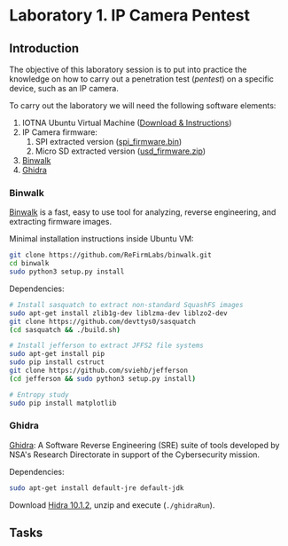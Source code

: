 # Laboratory 1. IP Camera Pentest

## Introduction

The objective of this laboratory session is to put into practice the knowledge on how to carry out a penetration test (*pentest*) on a specific device, such as an IP camera. 

To carry out the laboratory we will need the following software elements:

1. IOTNA Ubuntu Virtual Machine ([Download & Instructions](../../IOTNA/demo/index.md))
2. IP Camera firmware:
    1. SPI extracted version ([spi_firmware.bin](spi_firmware.bin))
    2. Micro SD extracted version ([usd_firmware.zip](usd_firmware.zip))
3. [Binwalk](#binwalk)
4. [Ghidra](#ghidra)

### Binwalk

[Binwalk](https://github.com/ReFirmLabs/binwalk) is a fast, easy to use tool for analyzing, reverse engineering, and extracting firmware images.

Minimal installation instructions inside Ubuntu VM:
```bash
git clone https://github.com/ReFirmLabs/binwalk.git
cd binwalk
sudo python3 setup.py install
```
Dependencies:
```bash
# Install sasquatch to extract non-standard SquashFS images
sudo apt-get install zlib1g-dev liblzma-dev liblzo2-dev
git clone https://github.com/devttys0/sasquatch
(cd sasquatch && ./build.sh)

# Install jefferson to extract JFFS2 file systems
sudo apt-get install pip
sudo pip install cstruct
git clone https://github.com/sviehb/jefferson
(cd jefferson && sudo python3 setup.py install)

# Entropy study
sudo pip install matplotlib
```

### Ghidra

[Ghidra](https://github.com/NationalSecurityAgency/ghidra/releases): A Software Reverse Engineering (SRE) suite of tools developed by NSA's Research Directorate in support of the Cybersecurity mission.

Dependencies:

```bash
sudo apt-get install default-jre default-jdk
```

Download [Hidra 10.1.2](https://github.com/NationalSecurityAgency/ghidra/releases/download/Ghidra_10.1.2_build/ghidra_10.1.2_PUBLIC_20220125.zip), unzip and execute (`./ghidraRun`).

## Tasks

